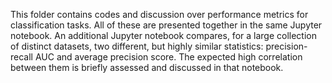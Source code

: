 This folder contains codes and discussion over performance metrics for classification tasks. All of these are presented together in the same Jupyter notebook. An additional Jupyter notebook compares, for a large collection of distinct datasets, two different, but highly similar statistics: precision-recall AUC and average precision score. The expected high correlation between them is briefly assessed and discussed in that notebook.
